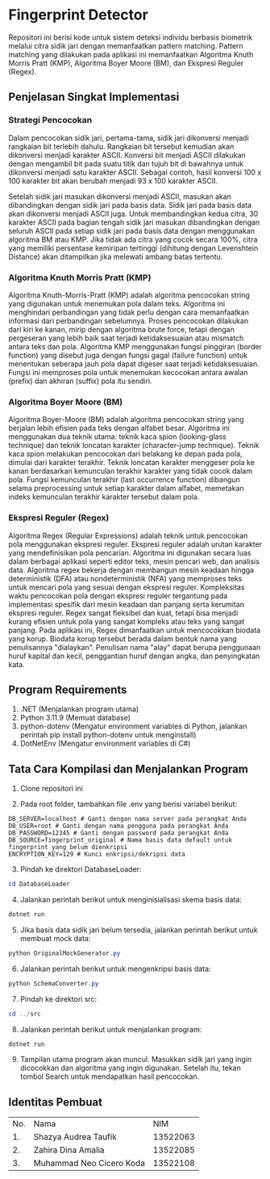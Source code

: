 # Fingerprint Detector

Repositori ini berisi kode untuk sistem deteksi individu berbasis biometrik melalui citra sidik jari dengan memanfaatkan pattern matching. Pattern matching yang dilakukan pada aplikasi ini memanfaatkan Algoritma Knuth Morris Pratt (KMP), Algoritma Boyer Moore (BM), dan Ekspresi Reguler (Regex).

## Penjelasan Singkat Implementasi

### Strategi Pencocokan
Dalam pencocokan sidik jari, pertama-tama, sidik jari dikonversi menjadi rangkaian bit terlebih dahulu. Rangkaian bit tersebut kemudian akan dikonversi menjadi karakter ASCII. Konversi bit menjadi ASCII dilakukan dengan mengambil bit pada suatu titik dan tujuh bit di bawahnya untuk dikonversi menjadi satu karakter ASCII. Sebagai contoh, hasil konversi 100 x 100 karakter bit akan berubah menjadi 93 x 100 karakter ASCII.

Setelah sidik jari masukan dikonversi menjadi ASCII, masukan akan dibandingkan dengan sidik jari pada basis data. Sidik jari pada basis data akan dikonversi menjadi ASCII juga. Untuk membandingkan kedua citra, 30 karakter ASCII pada bagian tengah sidik jari masukan dibandingkan dengan seluruh ASCII pada setiap sidik jari pada basis data dengan menggunakan algoritma BM atau KMP. Jika tidak ada citra yang cocok secara 100%, citra yang memiliki persentase kemiripan tertinggi (dihitung dengan Levenshtein Distance) akan ditampilkan jika melewati ambang batas tertentu.

### Algoritma Knuth Morris Pratt (KMP)
Algoritma Knuth-Morris-Pratt (KMP) adalah algoritma pencocokan string yang digunakan untuk menemukan pola dalam teks. Algoritma ini menghindari perbandingan yang tidak perlu dengan cara memanfaatkan informasi dari perbandingan sebelumnya. Proses pencocokan dilakukan dari kiri ke kanan, mirip dengan algoritma brute force, tetapi dengan pergeseran yang lebih baik saat terjadi ketidaksesuaian atau mismatch antara teks dan pola. Algoritma KMP menggunakan fungsi pinggiran (border function) yang disebut juga dengan fungsi gagal (failure function) untuk menentukan seberapa jauh pola dapat digeser saat terjadi ketidaksesuaian. Fungsi ini memproses pola untuk menemukan kecocokan antara awalan (prefix) dan akhiran (suffix) pola itu sendiri.

### Algoritma Boyer Moore (BM)
Algoritma Boyer-Moore (BM) adalah algoritma pencocokan string yang berjalan lebih efisien pada teks dengan alfabet besar. Algoritma ini menggunakan dua teknik utama: teknik kaca spion (looking-glass technique) dan teknik loncatan karakter (character-jump technique). Teknik kaca spion melakukan pencocokan dari belakang ke depan pada pola, dimulai dari karakter terakhir. Teknik loncatan karakter menggeser pola ke kanan berdasarkan kemunculan terakhir karakter yang tidak cocok dalam pola. Fungsi kemunculan terakhir (last occurrence function) dibangun selama preprocessing untuk setiap karakter dalam alfabet, memetakan indeks kemunculan terakhir karakter tersebut dalam pola.

### Ekspresi Reguler (Regex)
Algoritma Regex (Regular Expressions) adalah teknik untuk pencocokan pola menggunakan ekspresi reguler. Ekspresi reguler adalah urutan karakter yang mendefinisikan pola pencarian. Algoritma ini digunakan secara luas dalam berbagai aplikasi seperti editor teks, mesin pencari web, dan analisis data. Algoritma regex bekerja dengan membangun mesin keadaan hingga deterministik (DFA) atau nondeterministik (NFA) yang memproses teks untuk mencari pola yang sesuai dengan ekspresi reguler. Kompleksitas waktu pencocokan pola dengan ekspresi reguler tergantung pada implementasi spesifik dari mesin keadaan dan panjang serta kerumitan ekspresi reguler. Regex sangat fleksibel dan kuat, tetapi bisa menjadi kurang efisien untuk pola yang sangat kompleks atau teks yang sangat panjang. Pada aplikasi ini, Regex dimanfaatkan untuk mencocokkan biodata yang korup. Biodata korup tersebut berada dalam bentuk nama yang penulisannya "dialaykan". Penulisan nama "alay" dapat berupa penggunaan huruf kapital dan kecil, penggantian huruf dengan angka, dan penyingkatan kata.

## Program Requirements
1. .NET (Menjalankan program utama)
2. Python 3.11.9 (Memuat database)
3. python-dotenv (Mengatur environment variables di Python, jalankan perintah pip install python-dotenv untuk menginstall)
4. DotNetEnv (Mengatur environment variables di C#)

## Tata Cara Kompilasi dan Menjalankan Program
1. Clone repositori ini

2. Pada root folder, tambahkan file .env yang berisi variabel berikut:
```env
DB_SERVER=localhost # Ganti dengan nama server pada perangkat Anda
DB_USER=root # Ganti dengan nama pengguna pada perangkat Anda
DB_PASSWORD=12345 # Ganti dengan password pada perangkat Anda
DB_SOURCE=fingerprint_original # Nama basis data default untuk fingerprint yang belum dienkripsi
ENCRYPTION_KEY=129 # Kunci enkripsi/dekripsi data
```

3. Pindah ke direktori DatabaseLoader:
```powershell
cd DatabaseLoader
```

4. Jalankan perintah berikut untuk menginisialisasi skema basis data:
```powershell
dotnet run
```

5. Jika basis data sidik jari belum tersedia, jalankan perintah berikut untuk membuat mock data:
```powershell
python OriginalMockGenerator.py
```

6. Jalankan perintah berikut untuk mengenkripsi basis data:
```powershell
python SchemaConverter.py
```

7. Pindah ke direktori src:
```powershell
cd ../src
```

8. Jalankan perintah berikut untuk menjalankan program:
```powershell
dotnet run
```

9. Tampilan utama program akan muncul. Masukkan sidik jari yang ingin dicocokkan dan algoritma yang ingin digunakan. Setelah itu, tekan tombol Search untuk mendapatkan hasil pencocokan.


## Identitas Pembuat
<table>
    <tr>
        <td>No.</td>
        <td>Nama</td>
        <td>NIM</td>
    </tr>
    <tr>
        <td>1.</td>
        <td>Shazya Audrea Taufik</td>
        <td>13522063</td>
    </tr>
    <tr>
        <td>2.</td>
        <td>Zahira Dina Amalia</td>
        <td>13522085</td>
    </tr>
    <tr>
        <td>3.</td>
        <td>Muhammad Neo Cicero Koda</td>
        <td>13522108</td>
    </tr>
</table>
